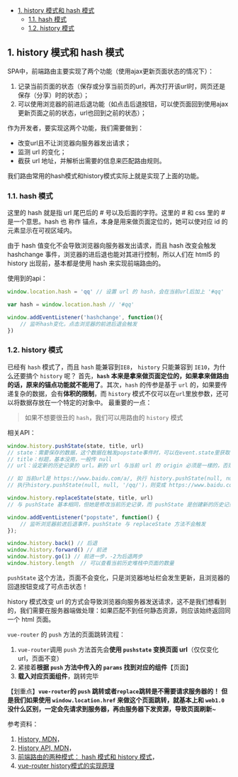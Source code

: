 - [1. history 模式和 hash 模式](#1-history-模式和-hash-模式)
  - [1.1. hash 模式](#11-hash-模式)
  - [1.2. history 模式](#12-history-模式)

## 1. history 模式和 hash 模式

SPA中，前端路由主要实现了两个功能（使用ajax更新页面状态的情况下）：

1. 记录当前页面的状态（保存或分享当前页的url，再次打开该url时，网页还是保存（分享）时的状态）；
2. 可以使用浏览器的前进后退功能（如点击后退按钮，可以使页面回到使用ajax更新页面之前的状态，url也回到之前的状态）；

作为开发者，要实现这两个功能，我们需要做到：

- 改变url且不让浏览器向服务器发出请求；
- 监测 url 的变化；
- 截获 url 地址，并解析出需要的信息来匹配路由规则。

我们路由常用的hash模式和history模式实际上就是实现了上面的功能。

### 1.1. hash 模式
这里的 hash 就是指 url 尾巴后的 # 号以及后面的字符。这里的 # 和 css 里的 # 是一个意思。hash 也 称作 锚点，本身是用来做页面定位的，她可以使对应 id 的元素显示在可视区域内。

由于 hash 值变化不会导致浏览器向服务器发出请求，而且 hash 改变会触发 hashchange 事件，浏览器的进后退也能对其进行控制，所以人们在 html5 的 history 出现前，基本都是使用 hash 来实现前端路由的。

使用到的api：
```js
window.location.hash = 'qq' // 设置 url 的 hash，会在当前url后加上 '#qq'

var hash = window.location.hash // '#qq'  

window.addEventListener('hashchange', function(){ 
    // 监听hash变化，点击浏览器的前进后退会触发
})
```

### 1.2. history 模式
已经有 `hash` 模式了，而且 `hash` 能兼容到`IE8`， `history` 只能兼容到 `IE10`，为什么还要搞个 `history` 呢？
首先，**`hash` 本来是拿来做页面定位的，如果拿来做路由的话，原来的锚点功能就不能用了**。其次，`hash` 的传参是基于 `url` 的，如果要传递复杂的数据，会有**体积的限制**，而 `history` 模式不仅可以在`url`里放参数，还可以将数据存放在一个特定的对象中。
最重要的一点：
>如果不想要很丑的 `hash`，我们可以用路由的 `history` 模式




相关API：
```js
window.history.pushState(state, title, url) 
// state：需要保存的数据，这个数据在触发popstate事件时，可以在event.state里获取
// title：标题，基本没用，一般传 null
// url：设定新的历史记录的 url。新的 url 与当前 url 的 origin 必须是一樣的，否则会抛出错误。url可以是绝对路径，也可以是相对路径。

// 如 当前url是 https://www.baidu.com/a/, 执行 history.pushState(null, null, './qq/')，则变成 https://www.baidu.com/a/qq/，
// 执行history.pushState(null, null, '/qq/')，则变成 https://www.baidu.com/qq/

window.history.replaceState(state, title, url)
// 与 pushState 基本相同，但她是修改当前历史记录，而 pushState 是创建新的历史记录

window.addEventListener("popstate", function() {
	// 监听浏览器前进后退事件，pushState 与 replaceState 方法不会触发				
});

window.history.back() // 后退
window.history.forward() // 前进
window.history.go(1) // 前进一步，-2为后退两步
window.history.length  // 可以查看当前历史堆栈中页面的数量
```

`pushState` 这个方法，页面不会变化，只是浏览器地址栏会发生更新，且浏览器的回退按钮变成了可点击状态！

history 模式改变 url 的方式会导致浏览器向服务器发送请求，这不是我们想看到的，我们需要在服务器端做处理：如果匹配不到任何静态资源，则应该始终返回同一个 html 页面。

`vue-router` 的 `push` 方法的页面跳转流程：
1. `vue-router`调用 `push` 方法首先会**使用 `pushstate` 变换页面 url**（仅仅变化 url，页面不变）
2. 紧接着**根据 `push` 方法中传入的 `params` 找到对应的组件**【页面】
3. **载入对应页面组件**，跳转完毕

【划重点】**`vue-router`的 `push` 跳转或者`replace`跳转是不需要请求服务器的！**
**但是我们如果使用 `window.location.href` 来做这个页面跳转，就基本上和 `web1.0` 没什么区别，一定会先请求到服务器，再由服务器下发资源，导致页面刷新**~



参考资料：
1. [History, MDN](https://developer.mozilla.org/zh-CN/docs/Web/API/History)，
2. [History API, MDN](https://developer.mozilla.org/zh-CN/docs/Web/API/History_API)，
3. [前端路由的两种模式： hash 模式和 history 模式](https://www.cnblogs.com/JRliu/p/adff)，
4. [vue-router history模式的实现原理](https://www.jianshu.com/p/557f2ba86892)





